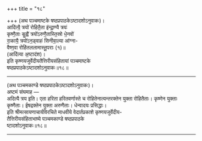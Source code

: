 +++
title = "१८"

+++
(अथ पञ्चमाष्टके षष्ठप्रपाठकेऽष्टादशोऽनुवाकः)।  
आदि॑त्यै॒ त्रयो॑ रोहितै॒ता इ॑न्द्रा॒ण्यै त्रयः॑  
कृष्णै॒ताः कु॒ह्वै॑ त्रयो॑ऽरुणै॒तास्ति॒स्रो धे॒नवो॑  
रा॒कायै॒ त्रयो॑ऽन॒ड्वाहः॑ सिनीवा॒ल्या आ॑ग्ना-  
वैष्ण॒वा रोहि॑तललामास्तू॒पराः (१)॥  
(आदि॑त्या अ॒ष्टाद॑श)।  
इति कृष्णयजुर्वेदीयतैत्तिरीयसंहितायां पञ्चमाष्टके  
षष्ठप्रपाठकेऽष्टादशोऽनुवाकः॥१८॥
___________
(अथ पञ्चमकाण्डे षष्ठप्रपाठकेऽष्टादशोऽनुवाकः)।  
अष्टमं संघमाह —  
अदित्यै त्रय इति। एता हरिता हरितवर्णास्ते च रोहितेनात्यन्तरक्तेन युक्ता रोहितैताः। कृष्णेन युक्ताः कृष्णैताः। ईषद्रक्तेन युक्ता अरुणैताः। धेन्वादयः प्रसिद्धाः।  
इति श्रीमत्सायणाचार्यविरचिते माधवीये वेदार्तप्रकाशे कृष्णयजुर्वेदीय-  
तैत्तिरीयसंहिताभाष्ये पञ्चमकाण्डे षष्ठप्रपाठके  
ष्टादशोऽनुवाकः॥१८॥
___________
